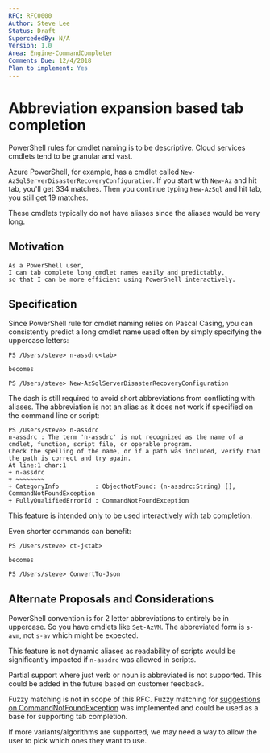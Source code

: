 ```yaml
---
RFC: RFC0000
Author: Steve Lee
Status: Draft
SupercededBy: N/A
Version: 1.0
Area: Engine-CommandCompleter
Comments Due: 12/4/2018
Plan to implement: Yes
---
```


# Abbreviation expansion based tab completion

PowerShell rules for cmdlet naming is to be descriptive.
Cloud services cmdlets tend to be granular and vast.

Azure PowerShell, for example, has a cmdlet called `New-AzSqlServerDisasterRecoveryConfiguration`.
If you start with `New-Az` and hit tab, you'll get 334 matches.
Then you continue typing `New-AzSql` and hit tab, you still get 19 matches.

These cmdlets typically do not have aliases since the aliases would be very long.

## Motivation

    As a PowerShell user,
    I can tab complete long cmdlet names easily and predictably,
    so that I can be more efficient using PowerShell interactively.

## Specification

Since PowerShell rule for cmdlet naming relies on Pascal Casing,
you can consistently predict a long cmdlet name used often by simply specifying
the uppercase letters:

```none
PS /Users/steve> n-assdrc<tab>

becomes

PS /Users/steve> New-AzSqlServerDisasterRecoveryConfiguration
```

The dash is still required to avoid short abbreviations from conflicting with aliases.
The abbreviation is not an alias as it does not work if specified on the command
line or script:

```none
PS /Users/steve> n-assdrc
n-assdrc : The term 'n-assdrc' is not recognized as the name of a cmdlet, function, script file, or operable program.
Check the spelling of the name, or if a path was included, verify that the path is correct and try again.
At line:1 char:1
+ n-assdrc
+ ~~~~~~~~
+ CategoryInfo          : ObjectNotFound: (n-assdrc:String) [], CommandNotFoundException
+ FullyQualifiedErrorId : CommandNotFoundException
```

This feature is intended only to be used interactively with tab completion.

Even shorter commands can benefit:

```none
PS /Users/steve> ct-j<tab>

becomes

PS /Users/steve> ConvertTo-Json
```

## Alternate Proposals and Considerations

PowerShell convention is for 2 letter abbreviations to entirely be in uppercase.
So you have cmdlets like `Set-AzVM`.
The abbreviated form is `s-avm`, not `s-av` which might be expected.

This feature is not dynamic aliases as readability of scripts would be significantly
impacted if `n-assdrc` was allowed in scripts.

Partial support where just verb or noun is abbreviated is not supported.
This could be added in the future based on customer feedback.

Fuzzy matching is not in scope of this RFC.
Fuzzy matching for [suggestions on CommandNotFoundException](https://github.com/PowerShell/PowerShell/pull/8458)
was implemented and could be used as a base for supporting tab completion.

If more variants/algorithms are supported, we may need a way to allow the user
to pick which ones they want to use.
